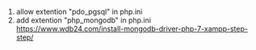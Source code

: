 1. allow extention "pdo_pgsql" in php.ini
2. add extention "php_mongodb" in php.ini
    https://www.wdb24.com/install-mongodb-driver-php-7-xampp-step-step/

